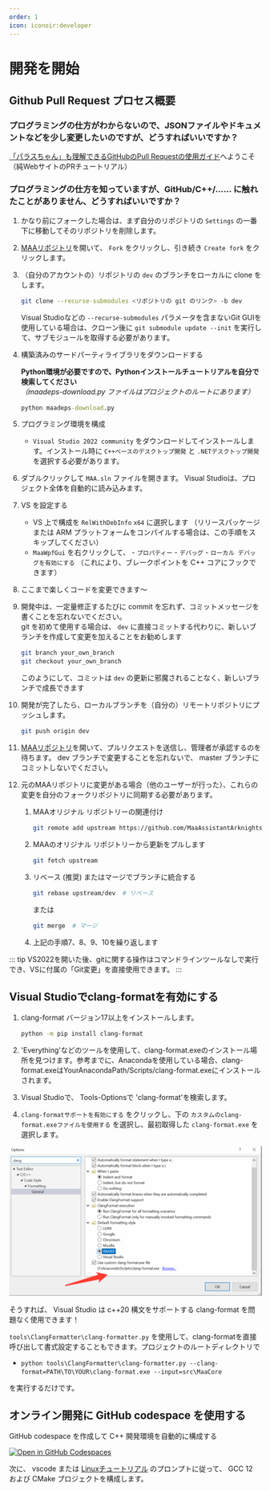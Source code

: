 ```yaml
---
order: 1
icon: iconoir:developer
---
```


# 開発を開始

## Github Pull Request プロセス概要

### プログラミングの仕方がわからないので、JSONファイルやドキュメントなどを少し変更したいのですが、どうすればいいですか？

[「パラスちゃん」も理解できるGitHubのPull Requestの使用ガイド](./pr-tutorial.md)へようこそ（純WebサイトのPRチュートリアル）

### プログラミングの仕方を知っていますが、GitHub/C++/...... に触れたことがありません、どうすればいいですか？

1. かなり前にフォークした場合は、まず自分のリポジトリの `Settings` の一番下に移動してそのリポジトリを削除します。
2. [MAAリポジトリ](https://github.com/MaaAssistantArknights/MaaAssistantArknights)を開いて、 `Fork` をクリックし、引き続き `Create fork` をクリックします。
3. （自分のアカウントの）リポジトリの `dev` のブランチをローカルに clone をします。

    ```bash
    git clone --recurse-submodules <リポジトリの git のリンク> -b dev
    ```

    Visual Studioなどの `--recurse-submodules` パラメータを含まないGit GUIを使用している場合は、クローン後に `git submodule update --init` を実行して、サブモジュールを取得する必要があります。

4. 構築済みのサードパーティライブラリをダウンロードする

    **Python環境が必要ですので、Pythonインストールチュートリアルを自分で検索してください**  
    _（maadeps-download.py ファイルはプロジェクトのルートにあります）_

    ```cmd
    python maadeps-download.py
    ```

5. プログラミング環境を構成

    - `Visual Studio 2022 community` をダウンロードしてインストールします。インストール時に `C++ベースのデスクトップ開発` と `.NETデスクトップ開発` を選択する必要があります。

6. ダブルクリックして `MAA.sln` ファイルを開きます。 Visual Studioは、プロジェクト全体を自動的に読み込みます。
7. VS を設定する

    - VS 上で構成を `RelWithDebInfo` `x64` に選択します （リリースパッケージまたは ARM プラットフォームをコンパイルする場合は、この手順をスキップしてください）
    - `MaaWpfGui` を右クリックして、 - `プロパティー` - `デバッグ` - `ローカル デバッグを有効にする` （これにより、ブレークポイントを C++ コアにフックできます）

8. ここまで楽しくコードを変更できます～
9. 開発中は、一定量修正するたびに commit を忘れず、コミットメッセージを書くことを忘れないでください。  
    git を初めて使用する場合は、 `dev` に直接コミットする代わりに、新しいブランチを作成して変更を加えることをお勧めします

    ```bash
    git branch your_own_branch
    git checkout your_own_branch
    ```

    このようにして、コミットは `dev` の更新に邪魔されることなく、新しいブランチで成長できます

10. 開発が完了したら、ローカルブランチを（自分の）リモートリポジトリにプッシュします。

    ```bash
    git push origin dev
    ```

11. [MAAリポジトリ](https://github.com/MaaAssistantArknights/MaaAssistantArknights)を開いて、プルリクエストを送信し、管理者が承認するのを待ちます。 dev ブランチで変更することを忘れないで、 master ブランチにコミットしないでください。
12. 元のMAAリポジトリに変更がある場合（他のユーザーが行った）、これらの変更を自分のフォークリポジトリに同期する必要があります。

    1. MAAオリジナル リポジトリーの関連付け

        ```bash
        git remote add upstream https://github.com/MaaAssistantArknights/MaaAssistantArknights.git
        ```

    2. MAAのオリジナル リポジトリーから更新をプルします

        ```bash
        git fetch upstream
        ```

    3. リベース (推奨) またはマージでブランチに統合する

        ```bash
        git rebase upstream/dev  # リベース
        ```

        または

        ```bash
        git merge  # マージ
        ```

    4. 上記の手順7、8、9、10を繰り返します

::: tip
VS2022を開いた後、gitに関する操作はコマンドラインツールなしで実行でき、VSに付属の「Git変更」を直接使用できます。
:::

## Visual Studioでclang-formatを有効にする

1. clang-format バージョン17以上をインストールします。

    ```bash
    python -m pip install clang-format
    ```

2. 'Everything'などのツールを使用して、clang-format.exeのインストール場所を見つけます。参考までに、Anacondaを使用している場合、clang-format.exeはYourAnacondaPath/Scripts/clang-format.exeにインストールされます。
3. Visual Studioで、 Tools-Optionsで 'clang-format'を検索します。
4. `clang-formatサポートを有効にする` をクリックし、下の `カスタムのclang-format.exeファイルを使用する` を選択し、最初取得した `clang-format.exe` を選択します。

![Visual Studioでclang-formatを有効にする](/images/zh-cn/development-enable-vs-clang-format.png)

そうすれば、 Visual Studio は c++20 構文をサポートする clang-format を問題なく使用できます！

`tools\ClangFormatter\clang-formatter.py` を使用して、clang-formatを直接呼び出して書式設定することもできます。プロジェクトのルートディレクトリで

- `python tools\ClangFormatter\clang-formatter.py --clang-format=PATH\TO\YOUR\clang-format.exe --input=src\MaaCore`

を実行するだけです。

## オンライン開発に GitHub codespace を使用する

GitHub codespace を作成して C++ 開発環境を自動的に構成する

[![Open in GitHub Codespaces](https://github.com/codespaces/badge.svg?color=green)](https://codespaces.new/MaaAssistantArknights/MaaAssistantArknights)

次に、 vscode または [Linuxチュートリアル](./linux-tutorial.md) のプロンプトに従って、 GCC 12 および CMake プロジェクトを構成します。
